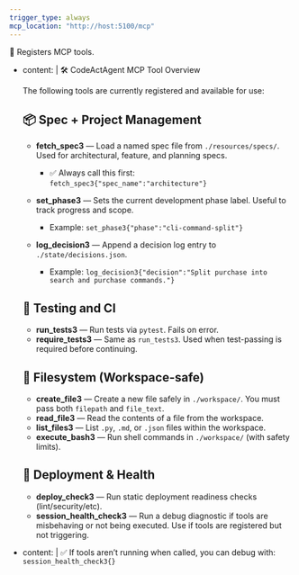 ```yaml
---
trigger_type: always
mcp_location: "http://host:5100/mcp"
---
```


🔧 Registers MCP tools.


- content: |
    🛠 CodeActAgent MCP Tool Overview

    The following tools are currently registered and available for use:

    ## 📦 Spec + Project Management

    - **fetch_spec3** — Load a named spec file from `./resources/specs/`. Used for architectural, feature, and planning specs.
      - ✅ Always call this first: `fetch_spec3{"spec_name":"architecture"}`

    - **set_phase3** — Sets the current development phase label. Useful to track progress and scope.
      - Example: `set_phase3{"phase":"cli-command-split"}`

    - **log_decision3** — Append a decision log entry to `./state/decisions.json`.
      - Example: `log_decision3{"decision":"Split purchase into search and purchase commands."}`

    ## 🧪 Testing and CI

    - **run_tests3** — Run tests via `pytest`. Fails on error.
    - **require_tests3** — Same as `run_tests3`. Used when test-passing is required before continuing.

    ## 📁 Filesystem (Workspace-safe)

    - **create_file3** — Create a new file safely in `./workspace/`. You must pass both `filepath` and `file_text`.
    - **read_file3** — Read the contents of a file from the workspace.
    - **list_files3** — List `.py`, `.md`, or `.json` files within the workspace.
    - **execute_bash3** — Run shell commands in `./workspace/` (with safety limits).

    ## 🚀 Deployment & Health

    - **deploy_check3** — Run static deployment readiness checks (lint/security/etc).
    - **session_health_check3** — Run a debug diagnostic if tools are misbehaving or not being executed. Use if tools are registered but not triggering.

- content: |
    ✅ If tools aren’t running when called, you can debug with:
    `session_health_check3{}`
